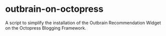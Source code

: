 outbrain-on-octopress
=====================

A script to simplify the installation of the Outbrain Recommendation Widget on the Octopress Blogging Framework.